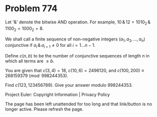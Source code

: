 #   Problem 774

   Let '$\&$' denote the bitwise AND operation.
   For example, $10\,\&\, 12 = 1010_2\,\&\, 1100_2 = 1000_2 = 8$.

   We shall call a finite sequence of non-negative integers $(a_1, a_2,
   \ldots, a_n)$ conjunctive if $a_i\,\&\, a_{i+1} \neq 0$ for all $i=1\ldots
   n-1$.

   Define $c(n,b)$ to be the number of conjunctive sequences of length $n$ in
   which all terms are $\le b$.

   You are given that $c(3,4)=18$, $c(10,6)=2496120$, and $c(100,200) \equiv
   268159379 \pmod {998244353}$.

   Find $c(123,123456789)$. Give your answer modulo $998244353$.

   Project Euler: Copyright Information | Privacy Policy

   The page has been left unattended for too long and that link/button is no
   longer active. Please refresh the page.
